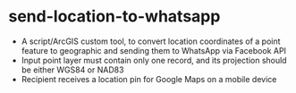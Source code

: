 # send-location-to-whatsapp

* A script/ArcGIS custom tool, to convert location coordinates of a point feature to geographic and sending them to WhatsApp via Facebook API
* Input point layer must contain only one record, and its projection should be either WGS84 or NAD83
* Recipient receives a location pin for Google Maps on a mobile device

